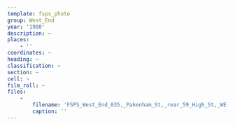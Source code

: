 ```yaml
---
template: fsps_photo
group: West_End
year: '1980'
description: ~
places:
    - ''
coordinates: ~
heading: ~
classification: ~
section: ~
cell: ~
film_roll: ~
files:
    -
        filename: 'FSPS_West_End_035,_Pakenham_St,_rear_59_High_St,_WE-2,_1980.png'
        caption: ''
---
```

